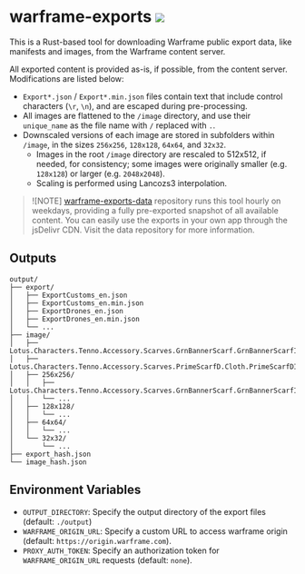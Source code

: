 # warframe-exports [![](https://data.jsdelivr.com/v1/package/gh/aericio/warframe-exports-data/badge)](https://www.jsdelivr.com/package/gh/aericio/warframe-exports-data)

This is a Rust-based tool for downloading Warframe public export data, like manifests and images, from the Warframe content server.

All exported content is provided as-is, if possible, from the content server. Modifications are listed below:
- `Export*.json` / `Export*.min.json` files contain text that include control characters (`\r`, `\n`), and are escaped during pre-processing.
- All images are flattened to the `/image` directory, and use their `unique_name` as the file name with `/` replaced with `.`.
- Downscaled versions of each image are stored in subfolders within `/image`, in the sizes `256x256`, `128x128`, `64x64`, and `32x32`.
  - Images in the root `/image` directory are rescaled to 512x512, if needed, for consistency; some images were originally smaller (e.g. `128x128`) or larger (e.g. `2048x2048`).
  - Scaling is performed using Lancozs3 interpolation.

> ![NOTE]
> [warframe-exports-data](https://github.com/Aericio/warframe-exports-data/) repository runs this tool hourly on weekdays, providing a fully pre-exported snapshot of all available content. You can easily use the exports in your own app through the jsDelivr CDN. Visit the data repository for more information.

## Outputs

```
output/
├── export/
│   ├── ExportCustoms_en.json
│   ├── ExportCustoms_en.min.json
│   ├── ExportDrones_en.json
│   ├── ExportDrones_en.min.json
│   └── ...
├── image/
│   ├── Lotus.Characters.Tenno.Accessory.Scarves.GrnBannerScarf.GrnBannerScarfItem.png
│   ├── Lotus.Characters.Tenno.Accessory.Scarves.PrimeScarfD.Cloth.PrimeScarfDItem.png
│   ├── 256x256/
│   │   ├── Lotus.Characters.Tenno.Accessory.Scarves.GrnBannerScarf.GrnBannerScarfItem.png
│   │   └── ...
│   ├── 128x128/
│   │   └── ...
│   ├── 64x64/
│   │   └── ...
│   └── 32x32/
│       └── ...
├── export_hash.json
└── image_hash.json
```

## Environment Variables

- `OUTPUT_DIRECTORY`: Specify the output directory of the export files (default: `./output`)
- `WARFRAME_ORIGIN_URL`: Specify a custom URL to access warframe origin (default: `https://origin.warframe.com`).
- `PROXY_AUTH_TOKEN`: Specify an authorization token for `WARFRAME_ORIGIN_URL` requests (default: `none`).

